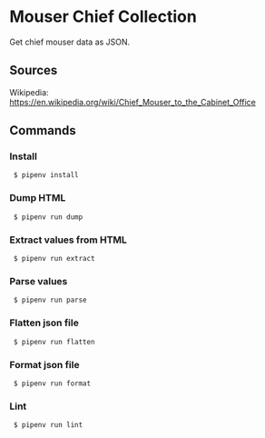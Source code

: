 # Mouser Chief Collection

Get chief mouser data as JSON.

## Sources

Wikipedia: https://en.wikipedia.org/wiki/Chief_Mouser_to_the_Cabinet_Office

## Commands

### Install

```
 $ pipenv install
```

### Dump HTML

```
 $ pipenv run dump
```

### Extract values from HTML

```
 $ pipenv run extract
```

### Parse values

```
 $ pipenv run parse
```

### Flatten json file

```
 $ pipenv run flatten
```

### Format json file

```
 $ pipenv run format
```

### Lint

```
 $ pipenv run lint
```
